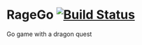 # RageGo [![Build Status](https://travis-ci.org/PhilippeGeek/RageGo.svg?branch=master)](https://travis-ci.org/PhilippeGeek/RageGo)
Go game with a dragon quest
